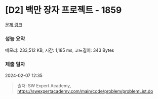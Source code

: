 # [D2] 백만 장자 프로젝트 - 1859 

[문제 링크](https://swexpertacademy.com/main/code/problem/problemDetail.do?contestProbId=AV5LrsUaDxcDFAXc) 

### 성능 요약

메모리: 233,512 KB, 시간: 1,185 ms, 코드길이: 343 Bytes

### 제출 일자

2024-02-07 12:35



> 출처: SW Expert Academy, https://swexpertacademy.com/main/code/problem/problemList.do